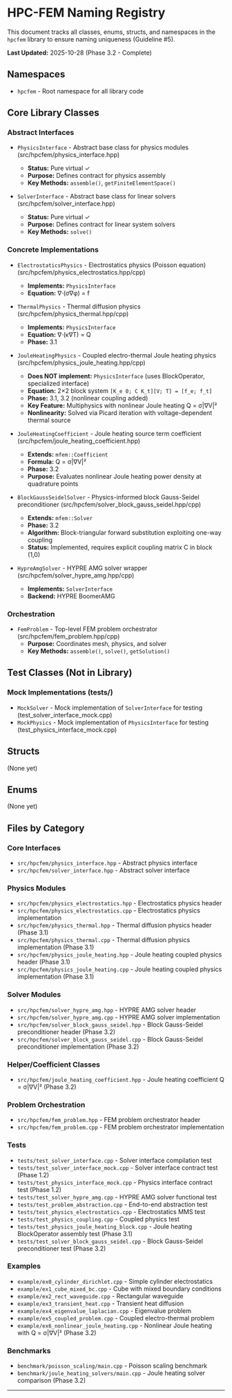 # HPC-FEM Naming Registry

This document tracks all classes, enums, structs, and namespaces in the `hpcfem` library to ensure naming uniqueness (Guideline #5).

**Last Updated:** 2025-10-28 (Phase 3.2 - Complete)

## Namespaces

- `hpcfem` - Root namespace for all library code

## Core Library Classes

### Abstract Interfaces

- `PhysicsInterface` - Abstract base class for physics modules (src/hpcfem/physics_interface.hpp)
  - **Status:** Pure virtual ✓
  - **Purpose:** Defines contract for physics assembly
  - **Key Methods:** `assemble()`, `getFiniteElementSpace()`
  
- `SolverInterface` - Abstract base class for linear solvers (src/hpcfem/solver_interface.hpp)
  - **Status:** Pure virtual ✓
  - **Purpose:** Defines contract for linear system solvers
  - **Key Methods:** `solve()`

### Concrete Implementations

- `ElectrostaticsPhysics` - Electrostatics physics (Poisson equation) (src/hpcfem/physics_electrostatics.hpp/cpp)
  - **Implements:** `PhysicsInterface`
  - **Equation:** ∇·(σ∇φ) = f

- `ThermalPhysics` - Thermal diffusion physics (src/hpcfem/physics_thermal.hpp/cpp)
  - **Implements:** `PhysicsInterface`
  - **Equation:** ∇·(κ∇T) = Q
  - **Phase:** 3.1

- `JouleHeatingPhysics` - Coupled electro-thermal Joule heating physics (src/hpcfem/physics_joule_heating.hpp/cpp)
  - **Does NOT implement:** `PhysicsInterface` (uses BlockOperator, specialized interface)
  - **Equation:** 2×2 block system `[K_e 0; C K_t][V; T] = [f_e; f_t]`
  - **Phase:** 3.1, 3.2 (nonlinear coupling added)
  - **Key Feature:** Multiphysics with nonlinear Joule heating Q = σ|∇V|²
  - **Nonlinearity:** Solved via Picard iteration with voltage-dependent thermal source
  
- `JouleHeatingCoefficient` - Joule heating source term coefficient (src/hpcfem/joule_heating_coefficient.hpp)
  - **Extends:** `mfem::Coefficient`
  - **Formula:** Q = σ|∇V|²
  - **Phase:** 3.2
  - **Purpose:** Evaluates nonlinear Joule heating power density at quadrature points
  
- `BlockGaussSeidelSolver` - Physics-informed block Gauss-Seidel preconditioner (src/hpcfem/solver_block_gauss_seidel.hpp/cpp)
  - **Extends:** `mfem::Solver`
  - **Phase:** 3.2
  - **Algorithm:** Block-triangular forward substitution exploiting one-way coupling
  - **Status:** Implemented, requires explicit coupling matrix C in block (1,0)
  
- `HypreAmgSolver` - HYPRE AMG solver wrapper (src/hpcfem/solver_hypre_amg.hpp/cpp)
  - **Implements:** `SolverInterface`
  - **Backend:** HYPRE BoomerAMG


### Orchestration

- `FemProblem` - Top-level FEM problem orchestrator (src/hpcfem/fem_problem.hpp/cpp)
  - **Purpose:** Coordinates mesh, physics, and solver
  - **Key Methods:** `assemble()`, `solve()`, `getSolution()`

## Test Classes (Not in Library)

### Mock Implementations (tests/)

- `MockSolver` - Mock implementation of `SolverInterface` for testing (test_solver_interface_mock.cpp)
- `MockPhysics` - Mock implementation of `PhysicsInterface` for testing (test_physics_interface_mock.cpp)

## Structs

(None yet)

## Enums

(None yet)

## Files by Category

### Core Interfaces

- `src/hpcfem/physics_interface.hpp` - Abstract physics interface
- `src/hpcfem/solver_interface.hpp` - Abstract solver interface

### Physics Modules

- `src/hpcfem/physics_electrostatics.hpp` - Electrostatics physics header
- `src/hpcfem/physics_electrostatics.cpp` - Electrostatics physics implementation
- `src/hpcfem/physics_thermal.hpp` - Thermal diffusion physics header (Phase 3.1)
- `src/hpcfem/physics_thermal.cpp` - Thermal diffusion physics implementation (Phase 3.1)
- `src/hpcfem/physics_joule_heating.hpp` - Joule heating coupled physics header (Phase 3.1)
- `src/hpcfem/physics_joule_heating.cpp` - Joule heating coupled physics implementation (Phase 3.1)

### Solver Modules

- `src/hpcfem/solver_hypre_amg.hpp` - HYPRE AMG solver header
- `src/hpcfem/solver_hypre_amg.cpp` - HYPRE AMG solver implementation
- `src/hpcfem/solver_block_gauss_seidel.hpp` - Block Gauss-Seidel preconditioner header (Phase 3.2)
- `src/hpcfem/solver_block_gauss_seidel.cpp` - Block Gauss-Seidel preconditioner implementation (Phase 3.2)

### Helper/Coefficient Classes

- `src/hpcfem/joule_heating_coefficient.hpp` - Joule heating coefficient Q = σ|∇V|² (Phase 3.2)

### Problem Orchestration

- `src/hpcfem/fem_problem.hpp` - FEM problem orchestrator header
- `src/hpcfem/fem_problem.cpp` - FEM problem orchestrator implementation

### Tests

- `tests/test_solver_interface.cpp` - Solver interface compilation test
- `tests/test_solver_interface_mock.cpp` - Solver interface contract test (Phase 1.2)
- `tests/test_physics_interface_mock.cpp` - Physics interface contract test (Phase 1.2)
- `tests/test_solver_hypre_amg.cpp` - HYPRE AMG solver functional test
- `tests/test_problem_abstraction.cpp` - End-to-end abstraction test
- `tests/test_physics_electrostatics.cpp` - Electrostatics MMS test
- `tests/test_physics_coupling.cpp` - Coupled physics test
- `tests/test_physics_joule_heating_block.cpp` - Joule heating BlockOperator assembly test (Phase 3.1)
- `tests/test_solver_block_gauss_seidel.cpp` - Block Gauss-Seidel preconditioner test (Phase 3.2)

### Examples

- `example/ex0_cylinder_dirichlet.cpp` - Simple cylinder electrostatics
- `example/ex1_cube_mixed_bc.cpp` - Cube with mixed boundary conditions
- `example/ex2_rect_waveguide.cpp` - Rectangular waveguide
- `example/ex3_transient_heat.cpp` - Transient heat diffusion
- `example/ex4_eigenvalue_laplacian.cpp` - Eigenvalue problem
- `example/ex5_coupled_problem.cpp` - Coupled electro-thermal problem
- `example/ex6_nonlinear_joule_heating.cpp` - Nonlinear Joule heating with Q = σ|∇V|² (Phase 3.2)

### Benchmarks

- `benchmark/poisson_scaling/main.cpp` - Poisson scaling benchmark
- `benchmark/joule_heating_solvers/main.cpp` - Joule heating solver comparison (Phase 3.2)

---
